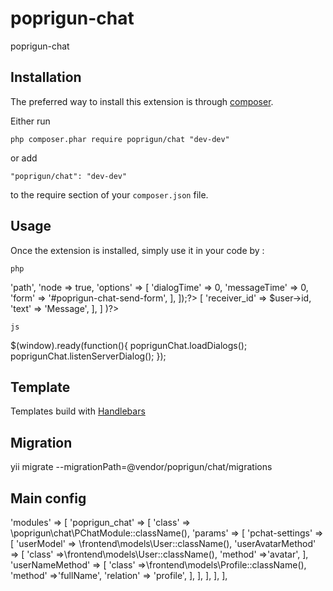 poprigun-chat
=============
poprigun-chat

Installation
------------

The preferred way to install this extension is through [composer](http://getcomposer.org/download/).

Either run

```
php composer.phar require poprigun/chat "dev-dev"
```

or add

```
"poprigun/chat": "dev-dev"
```

to the require section of your `composer.json` file.


Usage
-----

Once the extension is installed, simply use it in your code by  :

```php```

<?= \poprigun\chat\widgets\StaticChat::widget([
    'template'  =>  'path',
    'node => true,
    'options' => [
        'dialogTime' => 0,
        'messageTime' => 0,
        'form' => '#poprigun-chat-send-form',
    ],
]);?>

<?= \poprigun\chat\widgets\ChatButton::widget([
        'options' =>    [
            'receiver_id' => $user->id,
            'text'  =>  'Message',
        ],
    ]
)?>

```js```

$(window).ready(function(){
    poprigunChat.loadDialogs();
    poprigunChat.listenServerDialog();
});

Template
--------
Templates build with <a href="http://handlebarsjs.com/" target="_blank">Handlebars</a>

Migration
---------
yii migrate --migrationPath=@vendor/poprigun/chat/migrations

Main config
------------
  'modules' => [
     'poprigun_chat' => [
         'class' => \poprigun\chat\PChatModule::className(),
         'params' => [
             'pchat-settings' => [
                 'userModel' => \frontend\models\User::className(),
                 'userAvatarMethod' => [
                     'class' =>\frontend\models\User::className(),
                     'method' =>'avatar',
                 ],
                 'userNameMethod' => [
                     'class' =>\frontend\models\Profile::className(),
                     'method' =>'fullName',
                     'relation' => 'profile',
                 ],
             ],
         ],
     ],
 ],
